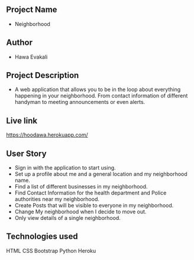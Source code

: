## Project Name
* Neighborhood
## Author
* Hawa Evakali
## Project Description 
* A web application that allows you to be in the loop about everything happening in your neighborhood. From contact information of different handyman to meeting announcements or even alerts.
## Live link 
https://hoodawa.herokuapp.com/
## User Story
* Sign in with the application to start using.
* Set up a profile about me and a general location and my neighborhood name.
* Find a list of different businesses in my neighborhood.
* Find Contact Information for the health department and Police authorities near my neighborhood.
* Create Posts that will be visible to everyone in my neighborhood.
* Change My neighborhood when I decide to move out.
* Only view details of a single neighborhood.
## Technologies used
HTML
CSS
Bootstrap
Python
Heroku

